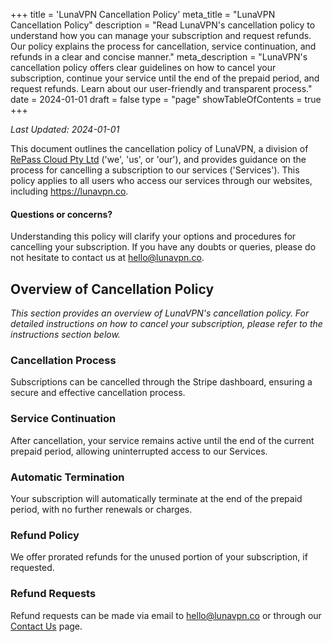 +++
title = 'LunaVPN Cancellation Policy'
meta_title = "LunaVPN Cancellation Policy"
description = "Read LunaVPN's cancellation policy to understand how you can manage your subscription and request refunds. Our policy explains the process for cancellation, service continuation, and refunds in a clear and concise manner."
meta_description = "LunaVPN's cancellation policy offers clear guidelines on how to cancel your subscription, continue your service until the end of the prepaid period, and request refunds. Learn about our user-friendly and transparent process."
date = 2024-01-01
draft = false
type = "page"
showTableOfContents = true
+++

_Last Updated: 2024-01-01_

This document outlines the cancellation policy of LunaVPN, a division of [RePass Cloud Pty Ltd](https://repasscloud.com "RePass Cloud homepage") ('we', 'us', or 'our'), and provides guidance on the process for cancelling a subscription to our services ('Services'). This policy applies to all users who access our services through our websites, including https://lunavpn.co.

#### Questions or concerns?

Understanding this policy will clarify your options and procedures for cancelling your subscription. If you have any doubts or queries, please do not hesitate to contact us at [hello@lunavpn.co](mailto:hello@lunavpn.co).

## Overview of Cancellation Policy

_This section provides an overview of LunaVPN's cancellation policy. For detailed instructions on how to cancel your subscription, please refer to the instructions section below._

### Cancellation Process

Subscriptions can be cancelled through the Stripe dashboard, ensuring a secure and effective cancellation process. 

### Service Continuation

After cancellation, your service remains active until the end of the current prepaid period, allowing uninterrupted access to our Services.

### Automatic Termination

Your subscription will automatically terminate at the end of the prepaid period, with no further renewals or charges.

### Refund Policy

We offer prorated refunds for the unused portion of your subscription, if requested.

### Refund Requests

Refund requests can be made via email to [hello@lunavpn.co](mailto:hello@lunavpn.co "Email LunaVPN Support") or through our [Contact Us](http://lunavpn.co/contact/ "LunaVPN Contact page") page.
